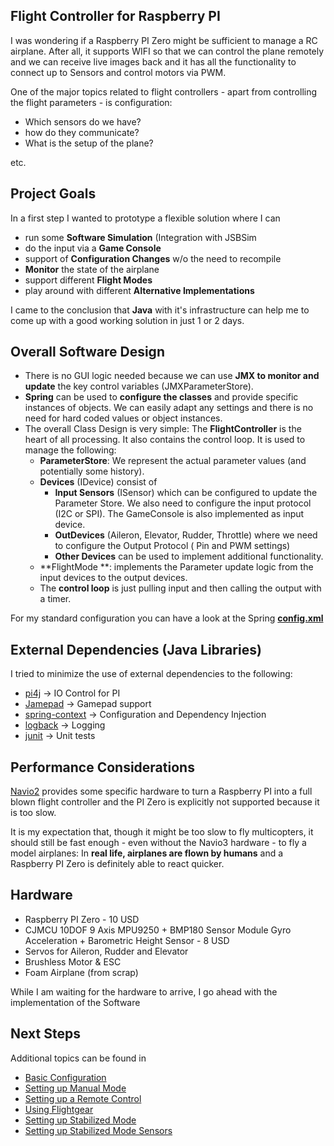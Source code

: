 ## Flight Controller for Raspberry PI

I was wondering if a Raspberry PI Zero might be sufficient to manage a RC airplane. After all, it supports
WIFI so that we can control the plane remotely and we can receive live images back and it has all the functionality
to connect up to Sensors and control motors via PWM.

One of the major topics related to flight controllers - apart from controlling the flight parameters - is configuration: 

- Which sensors do we have?
- how do they communicate? 
- What is the setup of the plane?

etc. 


## Project Goals

In a first step I wanted to prototype a flexible solution where I can 
- run some **Software Simulation** (Integration with JSBSim
- do the input via a **Game Console**
- support of **Configuration Changes** w/o the need to recompile
- **Monitor** the state of the airplane 
- support different **Flight Modes** 
- play around with different **Alternative Implementations** 

I came to the conclusion that **Java** with it's infrastructure can help me to come up with a good
working solution in just 1 or 2 days.

## Overall Software Design 

- There is no GUI logic needed because we can use **JMX to monitor and update** the key control variables (JMXParameterStore). 
- **Spring** can be used to **configure the classes** and provide specific instances of objects. We can easily 
  adapt any settings and there is no need for hard coded values or object instances.
- The overall Class Design is very simple: The **FlightController** is the heart of all processing. It also
  contains the control loop. It is used to manage the following:
  - **ParameterStore**: We represent the actual parameter values (and potentially some history). 
  - **Devices** (IDevice) consist of 
  	- **Input Sensors** (ISensor) which can be configured to update the Parameter Store. We also need to configure
  	  the input protocol (I2C or SPI). The GameConsole is also implemented as input device.
  	- **OutDevices** (Aileron, Elevator, Rudder, Throttle) where we need to configure the Output Protocol (
  	  Pin and PWM settings)
  	- **Other Devices** can be used to implement additional functionality. 
  - **FlightMode **: implements the Parameter update logic from the input devices to the output devices.
  - The **control loop** is just pulling input and then calling the output with a timer.

For my standard configuration you can have a look at the Spring  **[config.xml](src/main/resources/config.xml)**

## External Dependencies (Java Libraries)

I tried to minimize the use of external dependencies to the following:

- [pi4j](https://pi4j.com/1.2/index.html) -> IO Control for PI  
- [Jamepad](https://github.com/williamahartman/Jamepad) -> Gamepad support 
- [spring-context](https://docs.spring.io/spring-framework/docs/current/spring-framework-reference/core.html) -> Configuration and Dependency Injection
- [logback](http://logback.qos.ch/) -> Logging
- [junit](https://junit.org/junit4/) -> Unit tests


## Performance Considerations

[Navio2](https://emlid.com/navio/) provides some specific hardware to turn a Raspberry PI into a full blown
flight controller and the PI Zero is explicitly not supported because it is too slow.  

It is my expectation that, though it might be too slow to fly multicopters, it should still be fast enough - even without 
the Navio3 hardware - to fly a model airplanes: In **real life, airplanes are flown by humans** and a Raspberry
PI Zero is definitely able to react quicker.

## Hardware  

- Raspberry PI Zero - 10 USD
- CJMCU 10DOF 9 Axis MPU9250 + BMP180 Sensor Module Gyro Acceleration + Barometric Height Sensor - 8 USD
- Servos for Aileron, Rudder and Elevator
- Brushless Motor & ESC
- Foam Airplane (from scrap)


While I am waiting for the hardware to arrive, I go ahead with the implementation of the Software

## Next Steps  

Additional topics can be found in 

- [Basic Configuration](help/01-Configuration.md)
- [Setting up Manual Mode](help/02-ModeManual.md)
- [Setting up a Remote Control](help/03-RemoteControl.md)
- [Using Flightgear](help/04-Flightgear.md)
- [Setting up Stabilized Mode](help/05-ModeStabilizedControl)
- [Setting up Stabilized Mode Sensors](help/06-ModeStabilizedSensors)

